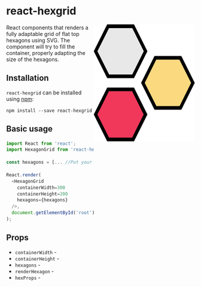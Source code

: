 # react-hexgrid

<img align="right" width="270" height="313" src="logo/react-hexgrid.svg" alt="react-hexgrid">

React components that renders a fully adaptable grid of flat top hexagons using SVG. The
component will try to fill the container, properly adapting the size of the hexagons.

## Installation

`react-hexgrid` can be installed using [npm](https://npmjs.org/):

```
npm install --save react-hexgrid
```

## Basic usage

```javascript
import React from 'react';
import HexagonGrid from 'react-hexgrid';

const hexagons = [... //Put your content here];

React.render(
  <HexagonGrid
    containerWidth=300
    containerHeight=200
    hexagons={hexagons}
  />,
  document.getElementById('root')
);
```

## Props

* `containerWidth` -
* `containerHeight` -
* `hexagons` -
* `renderHexagon` -
* `hexProps` -

